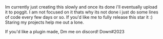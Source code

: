 Im currently just creating this slowly and once its done i'll eventually upload it to poggit.
I am not focused on it thats why its not done i just do some lines of code every few days or so.
If you'd like me to fully release this star it :) 
Staring my projects help me out a lone.

If you'd like a plugin made,
Dm me on discord!
Down#2023
